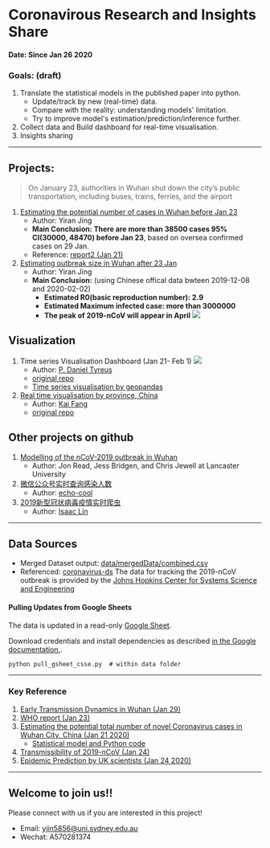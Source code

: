# Coronavirous Research and Insights Share

#### Date: Since Jan 26 2020

### Goals: (draft)
1. Translate the statistical models in the published paper into python.
   - Update/track by new (real-time) data.
   - Compare with the reality: understanding models' limitation.
   - Try to improve model's estimation/prediction/inference further.
2. Collect data and Build dashboard for real-time visualisation.
3. Insights sharing
***

## Projects:
> On January 23, authorities in Wuhan shut down the city’s public transportation, including buses, trains, ferries, and the airport
1. [Estimating the potential number of cases in Wuhan before Jan 23](https://github.com/YiranJing/Coronavirus-Epidemic-2019-nCov/tree/master/Model%201)
   - Author: Yiran Jing
   - **Main Conclusion: There are more than 38500 cases 95% CI(30000, 48470) before Jan 23**, based on oversea confirmed cases on 29 Jan.
   - Reference: [report2 (Jan 21)](https://www.imperial.ac.uk/media/imperial-college/medicine/sph/ide/gida-fellowships/2019-nCoV-outbreak-report-22-01-2020.pdf)
2. [Estimating outbreak size in Wuhan after 23 Jan](https://github.com/YiranJing/Coronavirus-Epidemic-2019-nCov/blob/master/Model%202%20SIR/Estimate_Outbreak_size_Wuhan.ipynb)
   - Author: Yiran Jing
   - **Main Conclusion:** (using Chinese offical data bwteen 2019-12-08 and 2020-02-02)
      - **Estimated R0(basic reproduction number): 2.9**
      - **Estimated Maximum infected case: more than 3000000**
      - **The peak of 2019-nCoV will appear in April**
![](https://github.com/YiranJing/Coronavirus-Epidemic-2019-nCov/blob/master/Model%202%20SIR/image/withControl.png)
        
## Visualization
1. Time series Visualisation Dashboard (Jan 21- Feb 1)
![](https://github.com/YiranJing/Coronavirus-Epidemic-2019-nCov/blob/master/ncov.gif)
   - Author: [P. Daniel Tyreus](https://github.com/pdtyreus)
   - [original repo](https://github.com/pdtyreus/coronavirus-ds)
   - [Time series visualisation by geopandas](https://github.com/YiranJing/Coronavirus-Epidemic-2019-nCov/tree/master/Visualization)
2. [Real time visualisation by province, China](https://yiqing.ahusmart.com/)
   - Author: [Kai Fang](https://github.com/hack-fang)
   - [original repo](https://github.com/hack-fang/nCov)

## Other projects on github
1. [Modelling of the nCoV-2019 outbreak in Wuhan](https://github.com/chrism0dwk/wuhan)
    - Author: Jon Read, Jess Bridgen, and Chris Jewell at Lancaster University
1. [微信公众号实时查询感染人数](https://github.com/echo-cool/2019-nCov)
    - Author: [echo-cool](https://github.com/echo-cool)
2. [2019新型冠状病毒疫情实时爬虫](https://github.com/BlankerL/DXY-2019-nCoV-Crawler)
    - Author: [Isaac Lin](https://github.com/BlankerL)


***
## Data Sources
- Merged Dataset output: [data/mergedData/combined.csv](https://github.com/YiranJing/Coronavirus-Epidemic-2019-nCov/blob/master/data/mergedData/combined.csv)
- Referenced: [coronavirus-ds](https://github.com/pdtyreus/coronavirus-ds)
The data for tracking the 2019-nCoV outbreak is provided by the [Johns Hopkins Center for Systems Science and Engineering](https://systems.jhu.edu/research/public-health/ncov/)

#### Pulling Updates from Google Sheets

The data is updated in a read-only [Google Sheet](https://docs.google.com/spreadsheets/d/1yZv9w9zRKwrGTaR-YzmAqMefw4wMlaXocejdxZaTs6w).

Download credentials and install dependencies as described [in the Google documentation.](https://developers.google.com/sheets/api/quickstart/python).

```shell script
python pull_gsheet_csse.py  # within data folder
```


***

### Key Reference
1. [Early Transmission Dynamics in Wuhan (Jan 29)](https://www.nejm.org/doi/full/10.1056/NEJMoa2001316)
1. [WHO report (Jan 23)](https://www.who.int/docs/default-source/coronaviruse/situation-reports/20200123-sitrep-3-2019-ncov.pdf)
2. [Estimating the potential total number of novel
Coronavirus cases in Wuhan City, China (Jan 21 2020)](https://www.imperial.ac.uk/media/imperial-college/medicine/sph/ide/gida-fellowships/2019-nCoV-outbreak-report-22-01-2020.pdf)
    - [Statistical model and Python code](https://github.com/YiranJing/Coronavirus-Epidemic-2019-nCov/tree/master/Model%201)
3. [Transmissibility of 2019-nCoV (Jan 24)](https://www.imperial.ac.uk/media/imperial-college/medicine/sph/ide/gida-fellowships/Imperial-2019-nCoV-transmissibility.pdf)
4. [Epidemic Prediction by UK scientists (Jan 24 2020)](https://www.medrxiv.org/node/71375.external-links.html)


***
## Welcome to join us!!
Please connect with us if you are interested in this project!

- Email: yjin5856@uni.sydney.edu.au
- Wechat: A570281374
